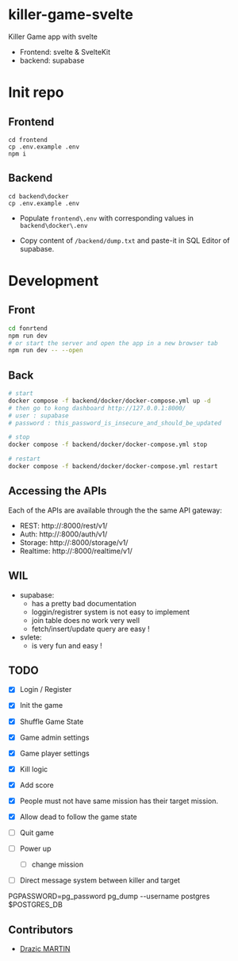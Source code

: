 # killer-game-svelte
Killer Game app with svelte

- Frontend: svelte & SvelteKit
- backend: supabase

# Init repo

## Frontend
```
cd frontend
cp .env.example .env
npm i
```

## Backend
```
cd backend\docker
cp .env.example .env
```

- Populate `frontend\.env` with corresponding values in `backend\docker\.env`

- Copy content of `/backend/dump.txt` and paste-it in SQL Editor of supabase.

# Development

## Front
```bash
cd fonrtend
npm run dev
# or start the server and open the app in a new browser tab
npm run dev -- --open
```

## Back
```bash
# start
docker compose -f backend/docker/docker-compose.yml up -d 
# then go to kong dashboard http://127.0.0.1:8000/
# user : supabase
# password : this_password_is_insecure_and_should_be_updated

# stop
docker compose -f backend/docker/docker-compose.yml stop

# restart
docker compose -f backend/docker/docker-compose.yml restart
```

## Accessing the APIs
Each of the APIs are available through the the same API gateway:

- REST: http://<your-ip>:8000/rest/v1/
- Auth: http://<your-domain>:8000/auth/v1/
- Storage: http://<your-domain>:8000/storage/v1/
- Realtime: http://<your-domain>:8000/realtime/v1/

## WIL

- supabase:
    - has a pretty bad documentation
    - loggin/registrer system is not easy to implement
    - join table does no work very well
    - fetch/insert/update query are easy !
- svlete:
    - is very fun and easy !

## TODO

- [X] Login / Register
- [X] Init the game
- [X] Shuffle Game State
- [X] Game admin settings
- [X] Game player settings
- [X] Kill logic
- [X] Add score
- [X] People must not have same mission has their target mission.
- [X] Allow dead to follow the game state
- [ ] Quit game
- [ ] Power up
    - [ ] change mission
- [ ] Direct message system between killer and target   


PGPASSWORD=pg_password pg_dump --username postgres $POSTGRES_DB

## Contributors
- [Drazic MARTIN](https://github.com/drazicmartin)
